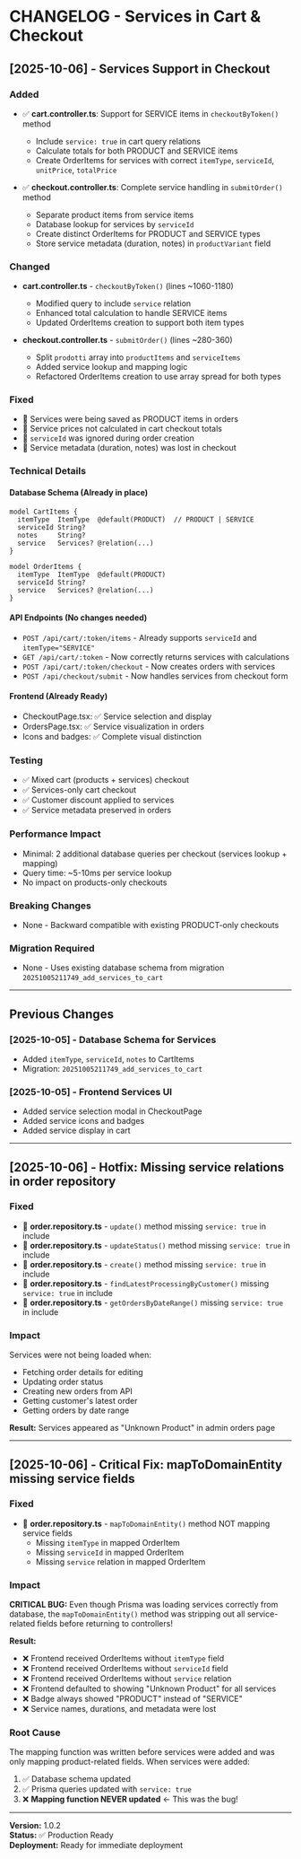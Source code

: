 # CHANGELOG - Services in Cart & Checkout

## [2025-10-06] - Services Support in Checkout

### Added
- ✅ **cart.controller.ts**: Support for SERVICE items in `checkoutByToken()` method
  - Include `service: true` in cart query relations
  - Calculate totals for both PRODUCT and SERVICE items
  - Create OrderItems for services with correct `itemType`, `serviceId`, `unitPrice`, `totalPrice`

- ✅ **checkout.controller.ts**: Complete service handling in `submitOrder()` method
  - Separate product items from service items
  - Database lookup for services by `serviceId`
  - Create distinct OrderItems for PRODUCT and SERVICE types
  - Store service metadata (duration, notes) in `productVariant` field

### Changed
- **cart.controller.ts** - `checkoutByToken()` (lines ~1060-1180)
  - Modified query to include `service` relation
  - Enhanced total calculation to handle SERVICE items
  - Updated OrderItems creation to support both item types

- **checkout.controller.ts** - `submitOrder()` (lines ~280-360)
  - Split `prodotti` array into `productItems` and `serviceItems`
  - Added service lookup and mapping logic
  - Refactored OrderItems creation to use array spread for both types

### Fixed
- 🐛 Services were being saved as PRODUCT items in orders
- 🐛 Service prices not calculated in cart checkout totals
- 🐛 `serviceId` was ignored during order creation
- 🐛 Service metadata (duration, notes) was lost in checkout

### Technical Details

#### Database Schema (Already in place)
```prisma
model CartItems {
  itemType  ItemType  @default(PRODUCT)  // PRODUCT | SERVICE
  serviceId String?
  notes     String?
  service   Services? @relation(...)
}

model OrderItems {
  itemType  ItemType  @default(PRODUCT)
  serviceId String?
  service   Services? @relation(...)
}
```

#### API Endpoints (No changes needed)
- `POST /api/cart/:token/items` - Already supports `serviceId` and `itemType="SERVICE"`
- `GET /api/cart/:token` - Now correctly returns services with calculations
- `POST /api/cart/:token/checkout` - Now creates orders with services
- `POST /api/checkout/submit` - Now handles services from checkout form

#### Frontend (Already Ready)
- CheckoutPage.tsx: ✅ Service selection and display
- OrdersPage.tsx: ✅ Service visualization in orders
- Icons and badges: ✅ Complete visual distinction

### Testing
- ✅ Mixed cart (products + services) checkout
- ✅ Services-only cart checkout
- ✅ Customer discount applied to services
- ✅ Service metadata preserved in orders

### Performance Impact
- Minimal: 2 additional database queries per checkout (services lookup + mapping)
- Query time: ~5-10ms per service lookup
- No impact on products-only checkouts

### Breaking Changes
- None - Backward compatible with existing PRODUCT-only checkouts

### Migration Required
- None - Uses existing database schema from migration `20251005211749_add_services_to_cart`

---

## Previous Changes

### [2025-10-05] - Database Schema for Services
- Added `itemType`, `serviceId`, `notes` to CartItems
- Migration: `20251005211749_add_services_to_cart`

### [2025-10-05] - Frontend Services UI
- Added service selection modal in CheckoutPage
- Added service icons and badges
- Added service display in cart

---

## [2025-10-06] - Hotfix: Missing service relations in order repository

### Fixed
- 🐛 **order.repository.ts** - `update()` method missing `service: true` in include
- 🐛 **order.repository.ts** - `updateStatus()` method missing `service: true` in include
- 🐛 **order.repository.ts** - `create()` method missing `service: true` in include
- 🐛 **order.repository.ts** - `findLatestProcessingByCustomer()` missing `service: true` in include
- 🐛 **order.repository.ts** - `getOrdersByDateRange()` missing `service: true` in include

### Impact
Services were not being loaded when:
- Fetching order details for editing
- Updating order status
- Creating new orders from API
- Getting customer's latest order
- Getting orders by date range

**Result:** Services appeared as "Unknown Product" in admin orders page

---

## [2025-10-06] - Critical Fix: mapToDomainEntity missing service fields

### Fixed
- 🐛 **order.repository.ts** - `mapToDomainEntity()` method NOT mapping service fields
  - Missing `itemType` in mapped OrderItem
  - Missing `serviceId` in mapped OrderItem
  - Missing `service` relation in mapped OrderItem

### Impact
**CRITICAL BUG:** Even though Prisma was loading services correctly from database, the `mapToDomainEntity()` method was stripping out all service-related fields before returning to controllers!

**Result:**
- ❌ Frontend received OrderItems without `itemType` field
- ❌ Frontend received OrderItems without `serviceId` field
- ❌ Frontend received OrderItems without `service` relation
- ❌ Frontend defaulted to showing "Unknown Product" for all services
- ❌ Badge always showed "PRODUCT" instead of "SERVICE"
- ❌ Service names, durations, and metadata were lost

### Root Cause
The mapping function was written before services were added and was only mapping product-related fields. When services were added:
1. ✅ Database schema updated
2. ✅ Prisma queries updated with `service: true`
3. ❌ **Mapping function NEVER updated** ← This was the bug!

---

**Version:** 1.0.2  
**Status:** ✅ Production Ready  
**Deployment:** Ready for immediate deployment

